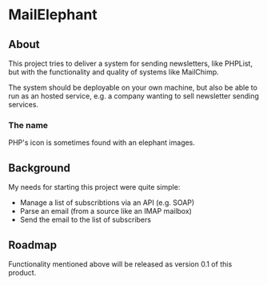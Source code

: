 # MailElephant

## About

This project tries to deliver a system for sending newsletters, like PHPList,
but with the functionality and quality of systems like MailChimp.

The system should be deployable on your own machine, but also be able to run 
as an hosted service, e.g. a company wanting to sell newsletter sending
services.

### The name

PHP's icon is sometimes found with an elephant images.

## Background

My needs for starting this project were quite simple: 
* Manage a list of subscribtions via an API (e.g. SOAP)
* Parse an email (from a source like an IMAP mailbox)
* Send the email to the list of subscribers

## Roadmap

Functionality mentioned above will be released as version 0.1 of this product.



